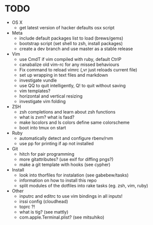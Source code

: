 # TODO
* OS X
  * get latest version of hacker defaults osx script
* Meta
  * include default packages list to load (brews/gems)
  * bootstrap script (set shell to zsh, install packages)
  * create a dev branch and use master as a stable release
* Vim
  * use CmdT if vim compiled with ruby, default CtrlP
  * canabalize old vim-rc for any missed behaviours
  * Fix command to reload vimrc (,vr just reloads current file)
  * set up wrapping in text files and markdown
  * investigate vundle
  * use QQ to quit intelligently, Q! to quit without saving
  * vim templates?
  * horizontal and vertical resizing
  * investigate vim folding
* ZSH
  * zsh completions and learn about zsh functions
  * what is zvm? what is fasd?
  * make lscolors and ls colors define same colorscheme
  * boot into tmux on start
* Ruby
  * automatically detect and configure rbenv/rvm
  * use pp for printing if ap not installed
* Git
  * hitch for pair programming
  * more gitattributes? (use exif for diffing pngs?)
  * make a git template with hooks (see cypher)
* Install
  * look into thorfiles for instalation (see gabebew/tasks)
  * information on how to install this repo
  * split modules of the dotfiles into rake tasks (eg. zsh, vim, ruby)
* Other
  * inputrc and editrc to use vim bindings in all inputs!
  * irssi config (cloudhead)
  * toprc ?!
  * what is tig? (see mattly)
  * com.apple.Terminal.plist? (see mitsuhiko)
